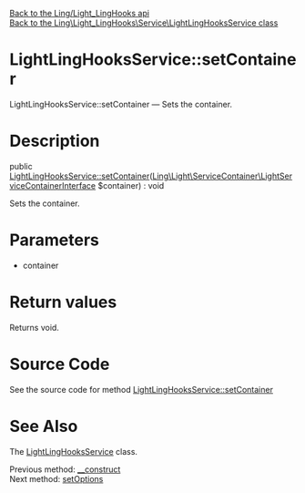 [Back to the Ling/Light_LingHooks api](https://github.com/lingtalfi/Light_LingHooks/blob/master/doc/api/Ling/Light_LingHooks.md)<br>
[Back to the Ling\Light_LingHooks\Service\LightLingHooksService class](https://github.com/lingtalfi/Light_LingHooks/blob/master/doc/api/Ling/Light_LingHooks/Service/LightLingHooksService.md)


LightLingHooksService::setContainer
================



LightLingHooksService::setContainer — Sets the container.




Description
================


public [LightLingHooksService::setContainer](https://github.com/lingtalfi/Light_LingHooks/blob/master/doc/api/Ling/Light_LingHooks/Service/LightLingHooksService/setContainer.md)([Ling\Light\ServiceContainer\LightServiceContainerInterface](https://github.com/lingtalfi/Light/blob/master/doc/api/Ling/Light/ServiceContainer/LightServiceContainerInterface.md) $container) : void




Sets the container.




Parameters
================


- container

    


Return values
================

Returns void.








Source Code
===========
See the source code for method [LightLingHooksService::setContainer](https://github.com/lingtalfi/Light_LingHooks/blob/master/Service/LightLingHooksService.php#L71-L74)


See Also
================

The [LightLingHooksService](https://github.com/lingtalfi/Light_LingHooks/blob/master/doc/api/Ling/Light_LingHooks/Service/LightLingHooksService.md) class.

Previous method: [__construct](https://github.com/lingtalfi/Light_LingHooks/blob/master/doc/api/Ling/Light_LingHooks/Service/LightLingHooksService/__construct.md)<br>Next method: [setOptions](https://github.com/lingtalfi/Light_LingHooks/blob/master/doc/api/Ling/Light_LingHooks/Service/LightLingHooksService/setOptions.md)<br>


